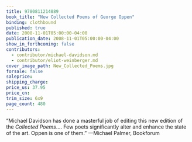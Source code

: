 ```yaml
---
title: 9780811214889
book_title: "New Collected Poems of George Oppen"
binding: clothbound
published: true
date: 2008-11-01T05:00:00-04:00
publication_date: 2008-11-01T05:00:00-04:00
show_in_forthcoming: false
contributors:
  - contributor/michael-davidson.md
  - contributor/eliot-weinberger.md
cover_image_path: New_Collected_Poems.jpg
forsale: false
saleprice:
shipping_charge:
price_us: 37.95
price_cn:
trim_size: 6x9
page_count: 480
---
```

“Michael Davidson has done a masterful job of editing this new edition of the _Collected Poems_.... Few poets significantly alter and enhance the state of the art. Oppen is one of them.” —Michael Palmer, Bookforum

